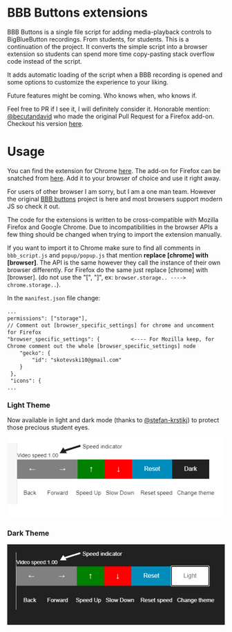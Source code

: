 # BBB Buttons extensions

BBB Buttons is a single file script for adding media-playback controls to BigBlueButton recordings.
From students, for students. This is a continuation of the project. It converts the simple script
into a browser extension so students can spend more time copy-pasting stack overflow code instead 
of the script. 

It adds automatic loading of the script when a BBB recording is opened and some options to customize the
experience to your liking. 

Future features might be coming. Who knows when, who knows if. 

Feel free to PR if I see it, I will definitely consider it.
Honorable mention: [@becutandavid](https://github.com/becutandavid) who made the original Pull Request for a Firefox add-on. Checkout his version [here](https://github.com/becutandavid/bbb_buttons).

# Usage

You can find the extension for Chrome [here]().
The add-on for Firefox can be snatched from [here]().
Add it to your browser of choice and use it right away.

For users of other browser I am sorry, but I am a one man team. However the original [BBB buttons](https://github.com/Kotesitory/bbb_buttons) project is here and most browsers support modern JS so check it out.

The code for the extensions is written to be cross-compatible with Mozilla Firefox and Google Chrome. Due to
incompatibilities in the browser APIs a few thing should be changed when trying to import the extension manually.

If you want to import it to Chrome make sure to find all comments in `bbb_script.js` and `popup/popup.js` that mention **replace [chrome] with [browser]**. The API is the same however they call the instance of their own browser differently.
For Firefox do the same just replace [chrome] with [browser]. (do not use the "[", "]", ex: `browser.storage.. ----> chrome.storage..`).

In the `manifest.json` file change:

```
...
permissions": ["storage"],
// Comment out [browser_specific_settings] for chrome and uncomment for Firefox
"browser_specific_settings": {			<---- For Mozilla keep, for Chrome comment out the whole [browser_specific_settings] node
	"gecko": {
		"id": "skotevski10@gmail.com"
	}
 },
 "icons": { 
...
```

### Light Theme

Now available in light and dark mode (thanks to [@stefan-krstikj](https://github.com/stefan-krstikj)) to protect those precious student eyes.

![image](assets/readme_imgs/control.png)

### Dark Theme

![image](assets/readme_imgs/control_dark.png)